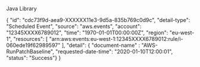 Java Library 

{
  "id": "cdc73f9d-aea9-XXXXXX11e3-9d5a-835b769c0d9c",
  "detail-type": "Scheduled Event",
  "source": "aws.events",
  "account": "12345XXXX6789012",
  "time": "1970-01-01T00:00:00Z",
  "region": "eu-west-1",
  "resources": [
    "arn:aws:events:eu-west-1:12345XXXX6789012:rule/i-060ede19f62989597"
  ],
  "detail": { "document-name" : "AWS-RunPatchBaseline", "requested-date-time": "2020-01-10T12:00:01", "status": "Success"}
}
